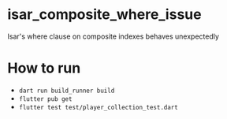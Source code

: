# isar_composite_where_issue
Isar's where clause on composite indexes behaves unexpectedly

# How to run
* `dart run build_runner build`
* `flutter pub get`
* `flutter test test/player_collection_test.dart`
